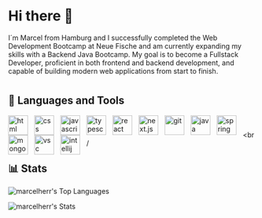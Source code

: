 
# Hi there 👋

I´m Marcel from Hamburg and I successfully completed the Web Development Bootcamp at Neue Fische and am currently expanding my skills with a Backend Java Bootcamp. My goal is to become a Fullstack Developer, proficient in both frontend and backend development, and capable of building modern web applications from start to finish.

#

## 🧰 Languages and Tools

<img align="left" alt="html" width="40px" style="padding-right:10px;" src="https://cdn.jsdelivr.net/gh/devicons/devicon@latest/icons/html5/html5-plain-wordmark.svg" />
<img align="left" alt="css" width="40px" style="padding-right:10px;" src="https://cdn.jsdelivr.net/gh/devicons/devicon@latest/icons/css3/css3-plain-wordmark.svg"/>
<img align="left" alt="javascript" width="40px" style="padding-right:10px;" src="https://cdn.jsdelivr.net/gh/devicons/devicon@latest/icons/javascript/javascript-original.svg" />
<img align="left" alt="typescript" width="40px" style="padding-right:10px;" src="https://cdn.jsdelivr.net/gh/devicons/devicon@latest/icons/typescript/typescript-plain.svg" />
<img align="left" alt="react" width="40px" style="padding-right:10px;" src="https://cdn.jsdelivr.net/gh/devicons/devicon@latest/icons/react/react-original.svg" />
<img align="left" alt="next.js" width="40px" style="padding-right:10px;" src="https://cdn.jsdelivr.net/gh/devicons/devicon@latest/icons/nextjs/nextjs-original.svg" />
<img align="left" alt="git" width="40px" style="padding-right:10px;" src="https://cdn.jsdelivr.net/gh/devicons/devicon@latest/icons/git/git-original.svg" />
<img align="left" alt="java" width="40px" style="padding-right:10px;" src="https://cdn.jsdelivr.net/gh/devicons/devicon@latest/icons/java/java-original.svg" />
<img align="left" alt="spring" width="40px" style="padding-right:10px;" src="https://cdn.jsdelivr.net/gh/devicons/devicon@latest/icons/spring/spring-original.svg" />
<img align="left" alt="mongodb" width="40px" style="padding-right:10px;" src="https://cdn.jsdelivr.net/gh/devicons/devicon@latest/icons/mongodb/mongodb-plain.svg" />
<img align="left" alt="vsc" width="40px" style="padding-right:10px;" src="https://cdn.jsdelivr.net/gh/devicons/devicon@latest/icons/vscode/vscode-original.svg" />
<img align="left" alt="intellij" width="40px" style="padding-right:10px;" src="https://cdn.jsdelivr.net/gh/devicons/devicon@latest/icons/intellij/intellij-original.svg" />
<br /

# 
<br /

## 📊 Stats

![marcelherr's Top Languages](https://github-readme-stats.vercel.app/api/top-langs/?username=marcelherr&theme=gotham&show_icons=true&hide_border=true&layout=compact)

![marcelherr's Stats](https://github-readme-stats.vercel.app/api?username=marcelherr&theme=gotham&show_icons=true&hide_border=true&count_private=true)

